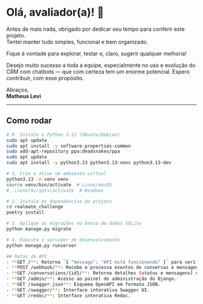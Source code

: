 # Olá, avaliador(a)! 👋

Antes de mais nada, obrigado por dedicar seu tempo para conferir este projeto.  
Tentei manter tudo simples, funcional e bem organizado.

Fique à vontade para explorar, testar e, claro, sugerir qualquer melhoria!

Desejo muito sucesso a toda a equipe, especialmente no uso e evolução do CRM com chatbots  — que com certeza tem um enorme potencial. 
Espero contribuir, com esse propósito.


Abraços,  
**Matheus Levi**

---

## Como rodar

```bash
# 0. Instale o Python 3.13 (Ubuntu/Debian)
sudo apt update
sudo apt install -y software-properties-common
sudo add-apt-repository ppa:deadsnakes/ppa
sudo apt update
sudo apt install -y python3.13 python3.13-venv python3.13-dev

# 1. Crie e ative um ambiente virtual
python3.13 -m venv venv
source venv/bin/activate  # Linux/macOS
# .\venv\Scripts\activate  # Windows

# 2. Instale as dependências do projeto
cd realmate_challenge
poetry install

# 3. Aplique as migrações no banco de dados SQLite
python manage.py migrate

# 4. Execute o servidor de desenvolvimento
python manage.py runserver

## Rotas da API
- **GET /**: Retorna `{ "message": "API está funcionando" }` para verificar o status.
- **POST /webhook/**: Recebe e processa eventos de conversas e mensagens.
- **GET /conversations/{id}/**: Retorna detalhes (status e mensagens) de uma conversa pelo UUID.
- **GET /admin/**: Acesso ao painel de administração do Django.
- **GET /swagger.json**: Esquema OpenAPI em formato JSON.
- **GET /swagger/**: Interface interativa Swagger UI.
- **GET /redoc/**: Interface interativa Redoc.
